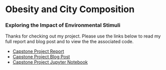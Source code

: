 # Obesity and City Composition
### Exploring the Impact of Environmental Stimuli

Thanks for checking out my project. Please use the links below to read my full report and blog post and to view the the associated code.

* [Capstone Project Report]()
* [Capstone Project Blog Post]()
* [Capstone Project Jupyter Notebook]()